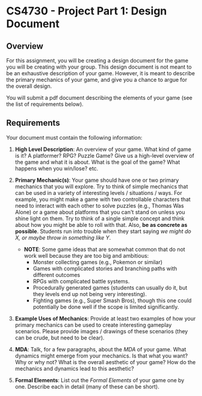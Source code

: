 CS4730 - Project Part 1: Design Document
===============================

<a name="background"></a>Overview
---------------------------------------

For this assignment, you will be creating a design document for the game you will be creating with your group. This design document is not meant to be an exhaustive description of your game. However, it is meant to describe the primary mechanics of your game, and give you a chance to argue for the overall design. 

You will submit a pdf document describing the elements of your game (see the list of requirements below). 

<a name="required"></a>Requirements
---------------------------------------


Your document must contain the following information:

1. **High Level Description**: An overview of your game. What kind of game is it? A platformer? RPG? Puzzle Game? Give us a high-level overview of the game and what it is about. What is the goal of the game? What happens when you win/lose? etc.

2. **Primary Mechanic(s)**: Your game should have one or two primary mechanics that you will explore. Try to think of simple mechanics that can be used in a variety of interesting levels / situations / ways. For example, you might make a game with two controllable characters that need to interact with each other to solve puzzles (e.g., Thomas Was Alone) or a game about platforms that you can't stand on unless you shine light on them. Try to think of a single simple concept and think about how you might be able to roll with that. Also, **be as concrete as possible**. Students run into trouble when they start saying *we might do X, or maybe throw in something like Y*. 

	- **NOTE**: Some game ideas that are somewhat common that do not work well because they are too big and ambitious:
		- Monster collecting games (e.g., Pokemon or similar)
		- Games with complicated stories and branching paths with different outcomes
		- RPGs with complicated battle systems.
		- Procedurally generated games (students can usually do it, but they levels end up not being very interesting).
		- Fighting games (e.g., Super Smash Bros), though this one could potentially be done well if the scope is limited significantly.

3. **Example Uses of Mechanics**: Provide at least two examples of how your primary mechanics can be used to create interesting gameplay scenarios. Please provide images / drawings of these scenarios (they can be crude, but need to be clear).

3. **MDA**: Talk, for a few paragraphs, about the *MDA* of your game. What dynamics might emerge from your mechanics. Is that what you want? Why or why not? What is the overall aesthetic of your game? How do the mechanics and dynamics lead to this aesthetic?

4. **Formal Elements**: List out the *Formal Elements* of your game one by one. Describe each in detail (many of these can be short).



